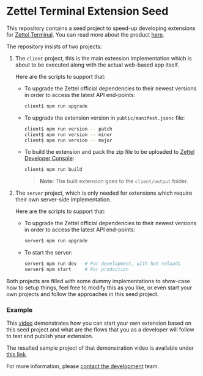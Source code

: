 # Zettel Terminal Extension Seed

This repository contains a seed project to speed-up developing extensions for [Zettel Terminal](https://app.zettel.ooo). You can read more about the product [here](http://zettel.ooo).

The repository insists of two projects:

1. The `client` project, this is the main extension implementation which is about to be executed along with the actual web-based app itself.

   Here are the scripts to support that:

   - To upgrade the Zettel official dependencies to their newest versions in order to access the latest API end-points:
     ```sh
     client$ npm run upgrade
     ```
   - To upgrade the extension version in `public/manifest.jsonc` file:
     ```sh
     client$ npm run version -- patch
     client$ npm run version -- minor
     client$ npm run version -- major
     ```
   - To build the extension and pack the zip file to be uploaded to [Zettel Developer Console](https://app.zettel.ooo/developer):
     ```sh
     client$ npm run build
     ```
     > **Note:** The built extension goes to the `client/output` folder.

1. The `server` project, which is only needed for extensions which require their own server-side implementation.

   Here are the scripts to support that:

   - To upgrade the Zettel official dependencies to their newest versions in order to access the latest API end-points:
     ```sh
     server$ npm run upgrade
     ```
   - To start the server:
     ```sh
     server$ npm run dev   # For development, with hot reloads
     server$ npm start     # For production
     ```

Both projects are filled with some dummy implementations to show-case how to setup things, feel free to modify this as you like, or even start your own projects and follow the approaches in this seed project.

### Example

This [video](https://youtu.be/0lCX7MElezY) demonstrates how you can start your own extension based on this seed project and what are the flows that you as a developer will follow to test and publish your extension.

The resulted sample project of that demonstration video is available under [this link](https://github.com/zettelyay/zettel-terminal-extension-example).

For more information, please [contact the development](mailto:ahs502@gmail.com) team.
